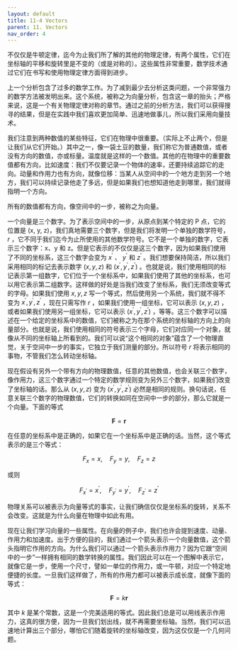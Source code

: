 ```yaml
---
layout: default
title: 11-4 Vectors
parent: 11. Vectors
nav_order: 4
---
```

不仅仅是牛顿定律，迄今为止我们所了解的其他的物理定律，有两个属性，它们在坐标轴的平移和旋转里是不变的（或是对称的）。这些属性非常重要，数学技术通过它们在书写和使用物理定律方面得到进步。

上一个分析包含了过多的数学工作。为了减到最少去分析这类问题，一个非常强力的数学方法被发明出来。这个系统，被称之为向量分析，包含这一章的抬头；严格来说，这是一个有关物理定律对称的章节。通过之前的分析方法，我们可以获得搜寻的结果，但是在实践中我们喜欢更加简单、迅速地做事儿，所以我们采用向量技术。

我们注意到两种数值的某些特征，它们在物理中很重要。（实际上不止两个，但是让我们从它们开始。）其中之一，像一袋土豆的数量，我们称它为普通数值，或者没有方向的数值，亦或标量。温度就是这样的一个数值。其他的在物理中的重要数值都有方向，比如速度：我们不仅要记录一个物体的速率，还要持续追踪它的走向。动量和作用力也有方向，就像位移：当某人从空间中的一个地方走到另一个地方，我们可以持续记录他走了多远，但是如果我们也想知道他走到哪里，我们就得指明一个方向。

所有的数值都有方向，像空间中的一步，被称之为向量。

一个向量是三个数字。为了表示空间中的一步，从原点到某个特定的 P 点，它的位置是 (x, y, z)，我们真地需要三个数字，但是我们将发明一个单独的数学符号， $r$ ，它不同于我们迄今为止所使用的其他数学符号。它不是一个单独的数字，它表示三个数字：x、y 和 z。但是它表示的不仅仅是这三个数字，因为如果我们使用了不同的坐标系，这三个数字会变为 $x^{'}$ 、 $y^{'}$ 和 $z^{'}$ 。我们想要保持简洁，所以我们采用相同的标记去表示数字 $(x, y, z)$ 和 $(x^{'}, y^{'}, z^{'})$ 。也就是说，我们使用相同的标记表示第一组数字，它们位于一个坐标系中，如果我们使用了其他的坐标系，也可以用它表示第二组数字。这样做的好处是当我们改变了坐标系，我们无须改变等式的字母。如果我们使用 $x,y,z$ 写一个等式，然后使用另一个系统，我们就不得不变为 $x^{'},y^{'},z^{'}$ ，现在只需写作 $r$ ，如果我们使用一组坐标，它可以表示 $(x,y,z)$ ，或者如果我们使用另一组坐标，它可以表示 $(x^{'},y^{'},z^{'})$ ，等等。这三个数字可以描述在一个给定的坐标系中的数值，它们被称之为在那个系统的坐标轴的方向上的向量部分。也就是说，我们使用相同的符号表示三个字母，它们对应同一个对象，就像从不同的坐标轴上所看到的。我们可以说“这个相同的对象”蕴含了一个物理直觉，关于空间中一步的事实，它独立于我们测量的部分。所以符号 $r$ 将表示相同的事物，不管我们怎么转动坐标轴。

现在假设有另外一个带有方向的物理数值，任意的其他数值，也会关联三个数字，像作用力，这三个数字通过一个特定的数学规则变为另外三个数字，如果我们改变了坐标轴的话。那么从 $(x,y,z)$ 变为 $(x^{'},y^{'},z^{'})$ 必然是相同的规则。换句话说，任意关联三个数字的物理数值，它们的转换如同在空间中一步的部分，那么它就是一个向量。下面的等式

$$\boldsymbol{F}=\boldsymbol{r}$$

在任意的坐标系中是正确的，如果它在一个坐标系中是正确的话。当然，这个等式表示的是三个等式：

$$F_x=x,\quad F_y=y,\quad F_z=z$$

或则

$$F_{x^{'}}=x^{'},\quad F_{y^{'}}=y^{'},\quad F_{z^{'}}=z^{'}$$

物理关系可以被表示为向量等式的事实，让我们确信仅仅是坐标系的旋转，关系不会改变。这就是为什么向量在物理中如此有用。

现在让我们学习向量的一些属性。在向量的例子中，我们也许会提到速度、动量、作用力和加速度。出于方便的目的，我们通过一个箭头表示一个向量数值，这个箭头指明它作用的方向。为什么我们可以通过一个箭头表示作用力？因为它跟“空间中的一步”一样拥有相同的数学转换的属性。我们因此可以在一个图解中表示它，就像它是一步，使用一个尺寸，譬如一单位的作用力，或一牛顿，对应一个特定地便捷的长度。一旦我们这样做了，所有的作用力都可以被表示成长度，就像下面的等式：

$$\boldsymbol{F}=k\boldsymbol{r}$$

其中 $k$ 是某个常数，这是一个完美适用的等式。因此我们总是可以用线表示作用力，这真的很方便，因为一旦我们划出线，就不再需要坐标轴。当然，我们可以迅速地计算出三个部分，哪怕它们随着旋转的坐标轴改变，因为这仅仅是一个几何问题。
